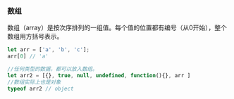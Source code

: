 ### 数组

数组（array）是按次序排列的一组值。每个值的位置都有编号（从0开始），整个数组用方括号表示。

```js
let arr = ['a', 'b', 'c'];
arr[0] // 'a'

//任何类型的数据，都可以放入数组。
let arr2 = [{}, true, null, undefined, function(){}, arr ]
//数组实际上也是对象
typeof arr2 // object
```




